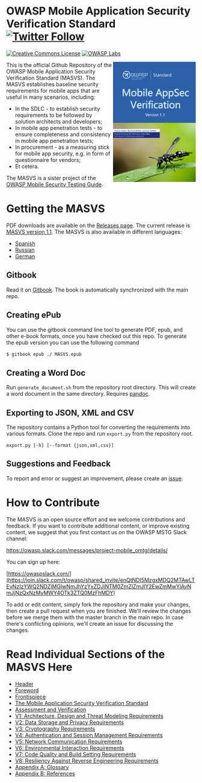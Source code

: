# OWASP Mobile Application Security Verification Standard [![Twitter Follow](https://img.shields.io/twitter/follow/OWASP_MSTG.svg?style=social&label=Follow)](https://twitter.com/OWASP_MSTG)
[![Creative Commons License](https://licensebuttons.net/l/by-sa/4.0/88x31.png)](https://creativecommons.org/licenses/by-sa/4.0/ "CC BY-SA 4.0")
[![OWASP Labs](https://img.shields.io/badge/owasp-lab%20project-f7b73c.svg)](https://www.owasp.org/index.php/Category:OWASP_Project#tab=Project_Inventory)

<a href="https://github.com/OWASP/owasp-masvs/releases/download/1.1/OWASP_Mobile_AppSec_Verification_Standard_v1.1.pdf"><img width=220px align="right" style="float: right;" src="Document/images/masvs-mini-cover.png"></a>

This is the official Github Repository of the OWASP Mobile Application Security Verification Standard (MASVS). The MASVS establishes baseline security requirements for mobile apps that are useful in many scenarios, including:

- In the SDLC - to establish security requirements to be followed by solution architects and developers;
- In mobile app penetration tests - to ensure completeness and consistency in mobile app penetration tests;
- In procurement - as a measuring stick for mobile app security, e.g. in form of questionnaire for vendors;
- Et cetera.

The MASVS is a sister project of the [OWASP Mobile Security Testing Guide](https://github.com/OWASP/owasp-mstg "OWASP Mobile Security Testing Guide").

# Getting the MASVS

PDF downloads are available on the [Releases page](https://github.com/OWASP/owasp-masvs/releases). The current release is [MASVS version 1.1](https://github.com/OWASP/owasp-masvs/releases/download/1.1/OWASP_Mobile_AppSec_Verification_Standard_v1.1.pdf). The MASVS is also available in different languages:

- [Spanish](https://github.com/OWASP/owasp-masvs/releases/download/1.0-ES/OWASP_Mobile_AppSec_Verification_Standard_v1.0-ES.pdf)  
- [Russian](https://github.com/OWASP/owasp-masvs/releases/download/1.1-RU/OWASP_Mobile_AppSec_Verification_Standard_v1.1-RU.pdf)
- [German](https://github.com/OWASP/owasp-masvs/tree/master/Document-de)

## Gitbook

Read it on [Gitbook](https://mobile-security.gitbook.io/masvs/ "GitBook Mobile AppSec Verification Standard"). The book is automatically synchronized with the main repo.


## Creating ePub

You can use the gitbook command line tool to generate PDF, epub, and other e-book formats, once you have checked out this repo. To generate the epub version you can use the following command

```bash
$ gitbook epub ./ MASVS.epub
```


## Creating a Word Doc

Run <code>generate_document.sh</code> from the repository root directory. This will create a word document in the same directory. Requires [pandoc](http://pandoc.org "Pandoc").


## Exporting to JSON, XML and CSV

The repository contains a Python tool for converting the requirements into various formats. Clone the repo and run <code>export.py</code> from the repository root.

```
export.py [-h] [--format {json,xml,csv}]
```

## Suggestions and Feedback

To report and error or suggest an improvement, please create an [issue](https://github.com/OWASP/owasp-masvs/issues "Github issues").

# How to Contribute

The MASVS is an open source effort and we welcome contributions and feedback. If you want to contribute additional content, or improve existing content, we suggest that you first contact us on the OWASP MSTG Slack channel:

https://owasp.slack.com/messages/project-mobile_omtg/details/

You can sign up here:

[https://owaspslack.com/](https://join.slack.com/t/owasp/shared_invite/enQtNDI5MzgxMDQ2MTAwLTEyNzIzYWQ2NDZiMGIwNmJhYzYxZDJiNTM0ZmZiZmJlY2EwZmMwYjAyNmJjNzQxNzMyMWY4OTk3ZTQ0MzFhMDY)

To add or edit content, simply fork the repository and make your changes, then create a pull request when you are finished. We'll review the changes before we merge them with the master branch in the main repo. In case there's conflicting opinions, we'll create an issue for discussing the changes.

# Read Individual Sections of the MASVS Here

* [Header](Document/0x00-Header.md)
* [Foreword](Document/Foreword.md)
* [Frontispiece](Document/0x02-Frontispiece.md)
* [The Mobile Application Security Verification Standard](Document/0x03-Using_the_MASVS.md)
* [Assessment and Verification](Document/0x04-Assessment_and_Certification.md)
* [V1: Architecture, Design and Threat Modeling Requirements](Document/0x06-V1-Architecture_design_and_threat_modelling_requireme.md)
* [V2: Data Storage and Privacy Requirements](Document/0x07-V2-Data_Storage_and_Privacy_requirements.md)
* [V3: Cryptography Requirements](Document/0x08-V3-Cryptography_Verification_Requirements.md)
* [V4: Authentication and Session Management Requirements](Document/0x09-V4-Authentication_and_Session_Management_Requirements.md)
* [V5: Network Communication Requirements](Document/0x10-V5-Network_communication_requirements.md)
* [V6: Environmental Interaction Requirements](Document/0x11-V6-Interaction_with_the_environment.md)
* [V7: Code Quality and Build Setting Requirements](Document/0x12-V7-Code_quality_and_build_setting_requirements.md)
* [V8: Resiliency Against Reverse Engineering Requirements](Document/0x15-V8-Resiliency_Against_Reverse_Engineering_Requirements.md)
* [Appendix A: Glossary](Document/0x90-Appendix-A_Glossary.md)
* [Appendix B: References](Document/0x91-Appendix-B_References.md)
